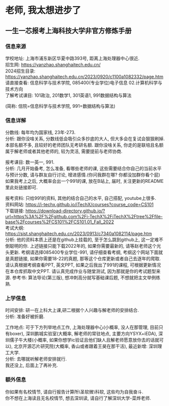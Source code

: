 # 老师, 我太想进步了  
## 一生一芯报考上海科技大学非官方修炼手册  

### 信息来源
学校地址: 上海市浦东新区华夏中路393号, 距离上海处理器中心很近.  
招生网: https://yanzhao.shanghaitech.edu.cn/  
2024招生目录: https://yanzhao.shanghaitech.edu.cn/2023/0920/c1100a1082332/page.htm  
请直接查看: 信息科学与技术学院, 085400(专业学位)电子信息 02.计算机科学与技术方向  
了解考试课目: 101政治, 201数学1, 301英语1, 991数据结构与算法  

(简称: 信院=信息科学与技术学院, 991=数据结构与算法)  

### 信息详解  
分数线: 每年均为国家线, 23年-273.  
分析: 跟你没啥关系, 分数线低会吸引众多抄底的大人, 但大多会在复试会狠狠刷掉.  本部名额不多, 且较好的老师团队无考研名额. 跟你没啥关系, 你走的是联培且名额属于解老师或者其他老师的, 较为灵活, 需要提前与老师协商.  

报考课目: 数一英一, 991.  
分析: 几月开始备考, 怎么准备, 看哪些老师的课, 这些需要结合你自己的当前水平与预计分数, 请与群友自行讨论, 增进感情.(你问我群在哪? 你都没加群你看个屁)  
如果我考上之后, 大概率会出一个991的课, 放在B站上, 届时, 关注更新的README里此处链接即可.  

报考资料: 只给991的资料, 其他的结合自己的水平, 自己搭配, youtube上很多.  
资料网站: https://i-techx.github.io/iTechX/courses?course_code=CS101  
下载链接: https://download-directory.github.io/?url=https%3A%2F%2Fgithub.com%2Fi-TechX%2FiTechX%2Ftree%2Ffile-base%2Fcourses%2FCS101%2FCS101.01_Fall_2022  
考试大纲: https://sist.shanghaitech.edu.cn/2023/0913/c7340a1082114/page.htm  
分析: 他的资料本质上还是在github上挂载的, 至于怎么跳到github上, 这一定难不倒聪明的你. 上述链接只能下载2022年的, 如果你需要最新的, 请等赵老师这个光头更新.  考纲请选择085400专业学位-991, 请仔细查看考纲, 考纲这个网站下面就是真题链接, 如果你需要18-22的真题, 那等这个仓库更新或者自己去逐年的爬取.  
请认真根据考纲查看PPT, 英文PPT, 如果之后我出了991的课程, 可根据更新情况在本仓库抓取中文PPT. 请认真完成作业与随堂测试, 因为那就是你的考试题型来源. 参考书: 算法导论(第三版), 想冲刺高分就写基础课后题, 不想就把主文举例练熟.  


### 上学信息  
时间安排: 研一在上科大上课,研二根据个人兴趣与解老师的安排结合.  
分析: 准备好被折磨.  

工作地点: 可于下方列举地点工作, 上海处理器中心(小概率, 没人在那管理, 目前只有boxer), 深圳鹏城实验室(大概率, 解老师的常驻地点, 主要方向YSYX+iEDA), 深圳儒子牛大楼(小概率, 如果你想学ic验证且他们缺人且解老师愿意放你去的话就可以), 北京开源芯片研究院(大概率, 香山或者跟着王昊在那干活), 最近新增: 深圳理工大学.  
分析: 去哪就听解老师安排就行.  
我还没上, 后面上了再补充.  

### 额外信息  
你如果有名校情节, 请自行报告计算所\圣软微\科软, 这些均为自我奋斗.  
你不想在上海读且无名校情节, 想去深圳读, 请自行了解深圳大学-菜烨老师.  


